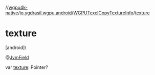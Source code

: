 //[wgpu4k-native](../../../index.md)/[io.ygdrasil.wgpu.android](../index.md)/[WGPUTexelCopyTextureInfo](index.md)/[texture](texture.md)

# texture

[android]\

@[JvmField](https://kotlinlang.org/api/core/kotlin-stdlib/kotlin.jvm/-jvm-field/index.html)

var [texture](texture.md): Pointer?